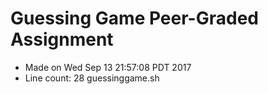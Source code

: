 # Guessing Game Peer-Graded Assignment
- Made on Wed Sep 13 21:57:08 PDT 2017
- Line count: 28 guessinggame.sh
